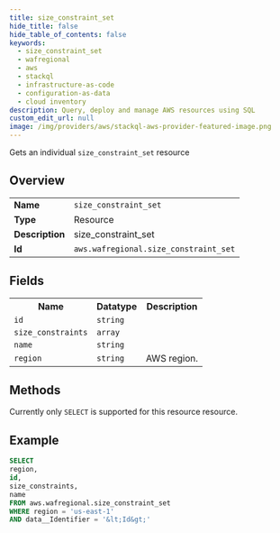 ```yaml
---
title: size_constraint_set
hide_title: false
hide_table_of_contents: false
keywords:
  - size_constraint_set
  - wafregional
  - aws
  - stackql
  - infrastructure-as-code
  - configuration-as-data
  - cloud inventory
description: Query, deploy and manage AWS resources using SQL
custom_edit_url: null
image: /img/providers/aws/stackql-aws-provider-featured-image.png
---
```

Gets an individual <code>size_constraint_set</code> resource

## Overview
<table><tbody>
<tr><td><b>Name</b></td><td><code>size_constraint_set</code></td></tr>
<tr><td><b>Type</b></td><td>Resource</td></tr>
<tr><td><b>Description</b></td><td>size_constraint_set</td></tr>
<tr><td><b>Id</b></td><td><code>aws.wafregional.size_constraint_set</code></td></tr>
</tbody></table>

## Fields
<table><tbody>
<tr><th>Name</th><th>Datatype</th><th>Description</th></tr>
<tr><td><code>id</code></td><td><code>string</code></td><td></td></tr>
<tr><td><code>size_constraints</code></td><td><code>array</code></td><td></td></tr>
<tr><td><code>name</code></td><td><code>string</code></td><td></td></tr>
<tr><td><code>region</code></td><td><code>string</code></td><td>AWS region.</td></tr>

</tbody></table>

## Methods
Currently only <code>SELECT</code> is supported for this resource resource.





## Example
```sql
SELECT
region,
id,
size_constraints,
name
FROM aws.wafregional.size_constraint_set
WHERE region = 'us-east-1'
AND data__Identifier = '&lt;Id&gt;'
```

